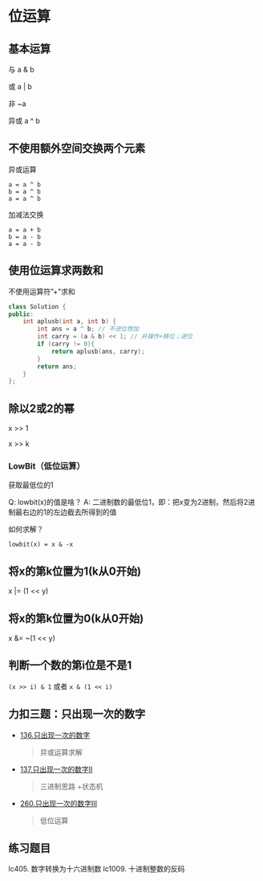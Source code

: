 # 位运算

## 基本运算

与  a & b

或 a | b

非 ~a

异或 a ^ b

## 不使用额外空间交换两个元素

异或运算

```code
a = a ^ b
b = a ^ b
a = a ^ b
```

加减法交换

```code
a = a + b
b = a - b
a = a - b
```

## 使用位运算求两数和

不使用运算符”+"求和

```cpp
class Solution {
public:
    int aplusb(int a, int b) {
        int ans = a ^ b; // 不进位想加
        int carry = (a & b) << 1; // 并操作+移位；进位
        if (carry != 0){
            return aplusb(ans, carry);
        }
        return ans;
    }
};
```

## 除以2或2的幂

x >> 1

x >> k

### LowBit（低位运算）

获取最低位的1

Q: lowbit(x)的值是啥？
A: 二进制数的最低位1，即：把x变为2进制，然后将2进制最右边的1的左边截去所得到的值

如何求解？

`lowbit(x) = x & -x`

## 将x的第k位置为1(k从0开始)

x |= (1 << y)

## 将x的第k位置为0(k从0开始)

x &= ~(1 << y)

## 判断一个数的第i位是不是1

`(x >> i) & 1` 或者 `x & (1 << i)`

## 力扣三题：只出现一次的数字

- [136.只出现一次的数字](../algorithm/101-200/136.%20只出现一次的数字.md)

    > 异或运算求解

- [137.只出现一次的数字II](../algorithm/101-200/137.%20只出现一次的数字%20II.md)

    > 三进制思路 +状态机

- [260.只出现一次的数字III](../algorithm/201-300/260.%20只出现一次的数字%20III.md)

    > 低位运算

## 练习题目

lc405. 数字转换为十六进制数
lc1009. 十进制整数的反码
